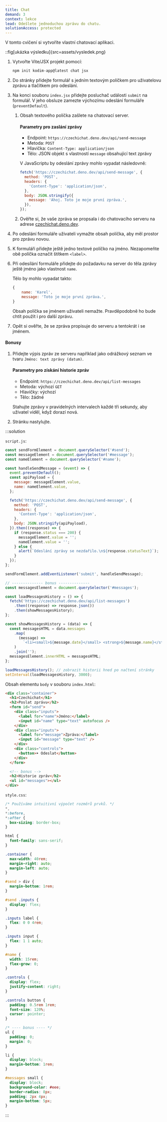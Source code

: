 ```yaml
---
title: Chat
demand: 3
context: lekce
lead: Odešlete jednoduchou zprávu do chatu.
solutionAccess: protected
---
```


V tomto cvičení si vytvoříte vlastní chatovací aplikaci.

::fig[ukázka výsledku]{src=assets/vysledek.png}

1.  Vytvořte Vite/JSX projekt pomocí:

    ```bash
    npm init kodim-app@latest chat jsx
    ```

1.  Do stránky přidejte formulář s jedním textovým políčkem pro uživatelovu zprávu a tlačítkem pro odeslání.

1.  Na konci souboru `index.jsx` přidejte posluchač události `submit` na formulář. V jeho obsluze zamezte výchozímu odeslání formuláře (`preventDefault`).

    1.  Obsah textového políčka zašlete na chatovací server.

        #### Parametry pro zaslání zprávy

        - Endpoint: `https://czechichat.deno.dev/api/send-message`
        - Metoda: `POST`
        - Hlavička: `Content-Type: application/json`
        - Tělo: JSON objekt s vlastností `message` obsahující text zprávy

        V JavaScriptu by odeslání zprávy mohlo vypadat následovně:

        ```js
        fetch('https://czechichat.deno.dev/api/send-message', {
          method: 'POST',
          headers: {
            'Content-Type': 'application/json',
          },
          body: JSON.stringify({
            message: 'Ahoj. Toto je moje první zpráva.',
          }),
        });
        ```

    1.  Ověřte si, že vaše zpráva se propsala i do chatovacího serveru na adrese [czechichat.deno.dev](https://czechichat.deno.dev/).

1.  Po odeslání formuláře uživateli vymažte obsah políčka, aby měl prostor pro zprávu novou.

1.  K formuláři přidejte ještě jedno textové políčko na jméno. Nezapomeňte obě políčka označit štítkem `<label>`.

1.  Při odesílání formuláře přidejte do požadavku na server do těla zprávy ještě jméno jako vlastnost `name`.

    Tělo by mohlo vypadat takto:

    ```js
    {
    	name: 'Karel',
    	message: 'Toto je moje první zpráva.',
    }
    ```

    Obsah políčka se jménem uživateli nemažte. Pravděpodobně ho bude chtít použít i pro další zprávu.

1.  Opět si ověřte, že se zpráva propisuje do serveru a tentokrát i se jménem.

#### Bonusy

1.  Přidejte výpis zpráv ze serveru například jako odrážkový seznam ve tvaru `Jméno: text zprávy (datum)`.

    #### Parametry pro získání historie zpráv

    - Endpoint: `https://czechichat.deno.dev/api/list-messages`
    - Metoda: výchozí `GET`
    - Hlavičky: výchozí
    - Tělo: žádné

    Stahujte zprávy v pravidelných intervalech každé tři sekundy, aby uživatel viděl, když dorazí nová.

1.  Stránku nastylujte.

:::solution

`script.js`:

```js
const sendFormElement = document.querySelector('#send');
const messageElement = document.querySelector('#message');
const nameElement = document.querySelector('#name');

const handleSendMessage = (event) => {
  event.preventDefault();
  const apiPayload = {
    message: messageElement.value,
    name: nameElement.value,
  };

  fetch('https://czechichat.deno.dev/api/send-message', {
    method: 'POST',
    headers: {
      'Content-Type': 'application/json',
    },
    body: JSON.stringify(apiPayload),
  }).then((response) => {
    if (response.status === 200) {
      messageElement.value = '';
      nameElement.value = '';
    } else {
      alert(`Odeslání zprávy se nezdařilo.\n${response.statusText}`);
    }
  });
};

sendFormElement.addEventListener('submit', handleSendMessage);

// -------------- bonus --------------
const messagesElement = document.querySelector('#messages');

const loadMessagesHistory = () => {
  fetch('https://czechichat.deno.dev/api/list-messages')
    .then((response) => response.json())
    .then(showMessagesHistory);
};

const showMessagesHistory = (data) => {
  const messagesHTML = data.messages
    .map(
      (message) =>
        `<li><small>${message.date}</small> <strong>${message.name}</strong>: ${message.message}</li>`
    )
    .join('');
  messagesElement.innerHTML = messagesHTML;
};

loadMessagesHistory(); // zobrazit historii hned po načtení stránky
setInterval(loadMessagesHistory, 3000);
```

Obsah elementu `body` v souboru `index.html`:

```html
<div class="container">
  <h1>Czechichat</h1>
  <h2>Poslat zprávu</h2>
  <form id="send">
    <div class="inputs">
      <label for="name">Jméno:</label>
      <input id="name" type="text" autofocus />
    </div>
    <div class="inputs">
      <label for="message">Zpráva:</label>
      <input id="message" type="text" />
    </div>
    <div class="controls">
      <button>➤ Odeslat</button>
    </div>
  </form>

  <!-- bonus -->
  <h2>Historie zpráv</h2>
  <ul id="messages"></ul>
</div>
```

`style.css`:

```css
/* Používáme intuitivní výpočet rozměrů prvků. */
*,
*:before,
*:after {
  box-sizing: border-box;
}

html {
  font-family: sans-serif;
}

.container {
  max-width: 40rem;
  margin-right: auto;
  margin-left: auto;
}

#send > div {
  margin-bottom: 1rem;
}

#send .inputs {
  display: flex;
}

.inputs label {
  flex: 0 0 4rem;
}

.inputs input {
  flex: 1 1 auto;
}

#name {
  width: 15rem;
  flex-grow: 0;
}

.controls {
  display: flex;
  justify-content: right;
}

.controls button {
  padding: 0.5rem 1rem;
  font-size: 120%;
  cursor: pointer;
}

/* ---- bonus ---- */
ul {
  padding: 0;
  margin: 0;
}

li {
  display: block;
  margin-bottom: 1rem;
}

#messages small {
  display: block;
  background-color: #eee;
  border-radius: 8px;
  padding: 2px 4px;
  margin-bottom: 5px;
}
```

:::
